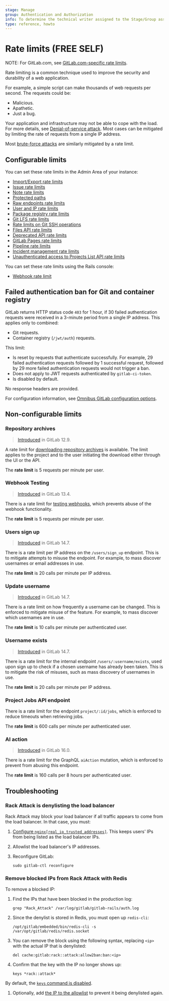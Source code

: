 ```yaml
---
stage: Manage
group: Authentication and Authorization
info: To determine the technical writer assigned to the Stage/Group associated with this page, see https://about.gitlab.com/handbook/product/ux/technical-writing/#assignments
type: reference, howto
---
```


# Rate limits **(FREE SELF)**

NOTE:
For GitLab.com, see
[GitLab.com-specific rate limits](../user/gitlab_com/index.md#gitlabcom-specific-rate-limits).

Rate limiting is a common technique used to improve the security and durability
of a web application.

For example, a simple script can make thousands of web requests per second. The requests could be:

- Malicious.
- Apathetic.
- Just a bug.

Your application and infrastructure may not be able to cope with the load. For more details, see
[Denial-of-service attack](https://en.wikipedia.org/wiki/Denial-of-service_attack).
Most cases can be mitigated by limiting the rate of requests from a single IP address.

Most [brute-force attacks](https://en.wikipedia.org/wiki/Brute-force_attack) are
similarly mitigated by a rate limit.

## Configurable limits

You can set these rate limits in the Admin Area of your instance:

- [Import/Export rate limits](../administration/settings/import_export_rate_limits.md)
- [Issue rate limits](../administration/settings/rate_limit_on_issues_creation.md)
- [Note rate limits](../administration/settings/rate_limit_on_notes_creation.md)
- [Protected paths](../administration/settings/protected_paths.md)
- [Raw endpoints rate limits](../administration/settings/rate_limits_on_raw_endpoints.md)
- [User and IP rate limits](../administration/settings/user_and_ip_rate_limits.md)
- [Package registry rate limits](../administration/settings/package_registry_rate_limits.md)
- [Git LFS rate limits](../administration/settings/git_lfs_rate_limits.md)
- [Rate limits on Git SSH operations](../administration/settings/rate_limits_on_git_ssh_operations.md)
- [Files API rate limits](../administration/settings/files_api_rate_limits.md)
- [Deprecated API rate limits](../administration/settings/deprecated_api_rate_limits.md)
- [GitLab Pages rate limits](../administration/pages/index.md#rate-limits)
- [Pipeline rate limits](../administration/settings/rate_limit_on_pipelines_creation.md)
- [Incident management rate limits](../administration/settings/incident_management_rate_limits.md)
- [Unauthenticated access to Projects List API rate limits](../administration/settings/rate_limit_on_projects_api.md)

You can set these rate limits using the Rails console:

- [Webhook rate limit](../administration/instance_limits.md#webhook-rate-limit)

## Failed authentication ban for Git and container registry

GitLab returns HTTP status code `403` for 1 hour, if 30 failed authentication requests were received
in a 3-minute period from a single IP address. This applies only to combined:

- Git requests.
- Container registry (`/jwt/auth`) requests.

This limit:

- Is reset by requests that authenticate successfully. For example, 29 failed authentication
  requests followed by 1 successful request, followed by 29 more failed authentication requests
  would not trigger a ban.
- Does not apply to JWT requests authenticated by `gitlab-ci-token`.
- Is disabled by default.

No response headers are provided.

For configuration information, see
[Omnibus GitLab configuration options](https://docs.gitlab.com/omnibus/settings/configuration.html#configure-a-failed-authentication-ban).

## Non-configurable limits

### Repository archives

> [Introduced](https://gitlab.com/gitlab-org/gitlab/-/merge_requests/25750) in GitLab 12.9.

A rate limit for [downloading repository archives](../api/repositories.md#get-file-archive) is
available. The limit applies to the project and to the user initiating the download either through
the UI or the API.

The **rate limit** is 5 requests per minute per user.

### Webhook Testing

> [Introduced](https://gitlab.com/gitlab-org/gitlab/-/commit/35bc85c3ca093fee58d60dacdc9ed1fd9a15adec) in GitLab 13.4.

There is a rate limit for [testing webhooks](../user/project/integrations/webhooks.md#test-a-webhook), which prevents abuse of the webhook functionality.

The **rate limit** is 5 requests per minute per user.

### Users sign up

> [Introduced](https://gitlab.com/gitlab-org/gitlab/-/issues/339151) in GitLab 14.7.

There is a rate limit per IP address on the `/users/sign_up` endpoint. This is to mitigate attempts to misuse the endpoint. For example, to mass
discover usernames or email addresses in use.

The **rate limit** is 20 calls per minute per IP address.

### Update username

> [Introduced](https://gitlab.com/gitlab-org/gitlab/-/issues/339152) in GitLab 14.7.

There is a rate limit on how frequently a username can be changed. This is enforced to mitigate misuse of the feature. For example, to mass discover
which usernames are in use.

The **rate limit** is 10 calls per minute per authenticated user.

### Username exists

> [Introduced](https://gitlab.com/gitlab-org/gitlab/-/issues/29040) in GitLab 14.7.

There is a rate limit for the internal endpoint `/users/:username/exists`, used upon sign up to check if a chosen username has already been taken.
This is to mitigate the risk of misuses, such as mass discovery of usernames in use.

The **rate limit** is 20 calls per minute per IP address.

### Project Jobs API endpoint

There is a rate limit for the endpoint `project/:id/jobs`, which is enforced to reduce timeouts when retrieving jobs.

The **rate limit** is 600 calls per minute per authenticated user.

### AI action

> [Introduced](https://gitlab.com/gitlab-org/gitlab/-/merge_requests/118010) in GitLab 16.0.

There is a rate limit for the GraphQL `aiAction` mutation, which is enforced to prevent from abusing this endpoint.

The **rate limit** is 160 calls per 8 hours per authenticated user.

## Troubleshooting

### Rack Attack is denylisting the load balancer

Rack Attack may block your load balancer if all traffic appears to come from
the load balancer. In that case, you must:

1. [Configure `nginx[real_ip_trusted_addresses]`](https://docs.gitlab.com/omnibus/settings/nginx.html#configuring-gitlab-trusted_proxies-and-the-nginx-real_ip-module).
   This keeps users' IPs from being listed as the load balancer IPs.
1. Allowlist the load balancer's IP addresses.
1. Reconfigure GitLab:

   ```shell
   sudo gitlab-ctl reconfigure
   ```

### Remove blocked IPs from Rack Attack with Redis

To remove a blocked IP:

1. Find the IPs that have been blocked in the production log:

   ```shell
   grep "Rack_Attack" /var/log/gitlab/gitlab-rails/auth.log
   ```

1. Since the denylist is stored in Redis, you must open up `redis-cli`:

   ```shell
   /opt/gitlab/embedded/bin/redis-cli -s /var/opt/gitlab/redis/redis.socket
   ```

1. You can remove the block using the following syntax, replacing `<ip>` with
   the actual IP that is denylisted:

   ```plaintext
   del cache:gitlab:rack::attack:allow2ban:ban:<ip>
   ```

1. Confirm that the key with the IP no longer shows up:

   ```plaintext
   keys *rack::attack*
   ```

By default, the [`keys` command is disabled](https://docs.gitlab.com/omnibus/settings/redis.html#renamed-commands).

1. Optionally, add [the IP to the allowlist](https://docs.gitlab.com/omnibus/settings/configuration.html#configuring-rack-attack)
   to prevent it being denylisted again.
